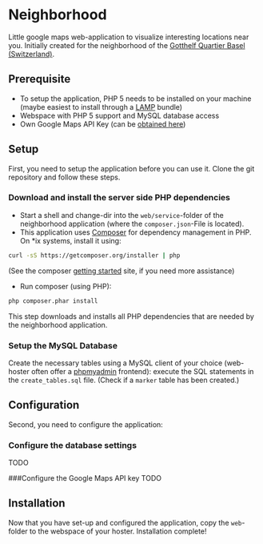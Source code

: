 # Neighborhood

Little google maps web-application to visualize interesting locations near you. Initially created for the neighborhood of the [Gotthelf Quartier Basel (Switzerland)](https://de.wikipedia.org/wiki/Basel-Gotthelf).

## Prerequisite
 - To setup the application, PHP 5 needs to be installed on your machine (maybe easiest to install through a [LAMP](https://en.wikipedia.org/wiki/LAMP_%28software_bundle%29) bundle)
 - Webspace with PHP 5 support and MySQL database access
 - Own Google Maps API Key (can be [obtained here](https://developers.google.com/maps/documentation/javascript/tutorial#api_key))

## Setup
First, you need to setup the application before you can use it. Clone the git repository and follow these steps.

### Download and install the server side PHP dependencies
- Start a shell and change-dir into the `web/service`-folder of the neighborhood application (where the `composer.json`-File is located).
- This application uses [Composer](https://getcomposer.org) for dependency management in PHP. On *ix systems, install it using:
```sh
curl -sS https://getcomposer.org/installer | php
```
(See the composer [getting started](https://getcomposer.org/doc/00-intro.md) site, if you need more assistance)

- Run composer (using PHP):
```sh
php composer.phar install
```
This step downloads and installs all PHP dependencies that are needed by the neighborhood application.

### Setup the MySQL Database
Create the necessary tables using a MySQL client of your choice (web-hoster often offer a [phpmyadmin](http://www.phpmyadmin.net/) frontend): execute the SQL statements in the `create_tables.sql` file. (Check if a `marker` table has been created.)

## Configuration
Second, you need to configure the application:

### Configure the database settings
TODO

###Configure the Google Maps API key
TODO

## Installation
Now that you have set-up and configured the application, copy the `web`-folder to the webspace of your hoster. Installation complete!
